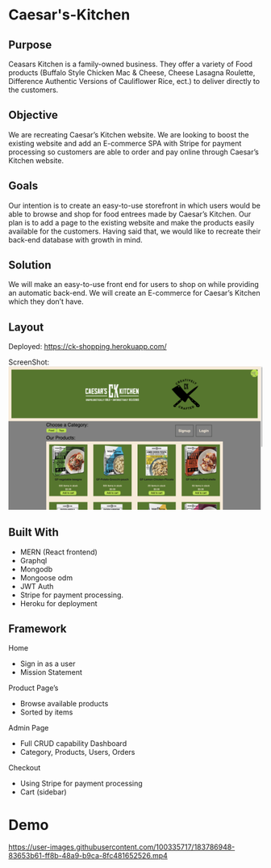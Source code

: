 # Caesar's-Kitchen

## Purpose

Ceasars Kitchen is a family-owned business. They offer a variety of Food products (Buffalo Style Chicken Mac & Cheese, Cheese Lasagna Roulette, Difference Authentic Versions of Cauliflower Rice, ect.) to deliver directly to the customers.

## Objective

We are recreating Caesar’s Kitchen website. We are looking to boost the existing website and add an E-commerce SPA with Stripe for payment processing so customers are able to order and pay online through Caesar’s Kitchen website.

## Goals
Our intention is to create an easy-to-use storefront in which users would be able to browse and shop for food entrees made by Caesar’s Kitchen. Our plan is to add a page to the existing website and make the products easily available for the customers. Having said that, we would like to recreate their back-end database with growth in mind.

## Solution
We will make an easy-to-use front end for users to shop on while providing an automatic back-end. We will create an E-commerce for Caesar’s Kitchen which they don’t have.

## Layout
Deployed:  https://ck-shopping.herokuapp.com/

ScreenShot:
![](Newck.png)


## Built With
* MERN (React frontend)
* Graphql 
* Mongodb
* Mongoose odm
* JWT Auth
* Stripe for payment processing. 
* Heroku for deployment

## Framework
Home
* Sign in as a user 
* Mission Statement 

Product Page’s 
* Browse available products
* Sorted by items

Admin Page
* Full CRUD capability Dashboard
* Category, Products, Users, Orders

Checkout
* Using Stripe for payment processing 
* Cart (sidebar)

# Demo
https://user-images.githubusercontent.com/100335717/183786948-83653b61-ff8b-48a9-b9ca-8fc481652526.mp4
